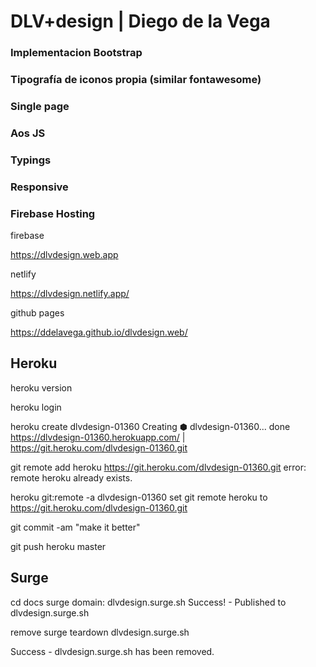 # DLV+design | Diego de la Vega

### Implementacion Bootstrap
### Tipografía de iconos propia (similar fontawesome)
### Single page
### Aos JS
### Typings
### Responsive
### Firebase Hosting

firebase

https://dlvdesign.web.app

netlify

https://dlvdesign.netlify.app/

github pages

https://ddelavega.github.io/dlvdesign.web/

## Heroku

heroku version

heroku login

 heroku create dlvdesign-01360
Creating ⬢ dlvdesign-01360... done
https://dlvdesign-01360.herokuapp.com/ | https://git.heroku.com/dlvdesign-01360.git

git remote add heroku https://git.heroku.com/dlvdesign-01360.git
error: remote heroku already exists.

heroku git:remote -a dlvdesign-01360
set git remote heroku to https://git.heroku.com/dlvdesign-01360.git

git commit -am "make it better"

git push heroku master

## Surge

cd docs
surge
 domain: dlvdesign.surge.sh
    Success! - Published to dlvdesign.surge.sh

remove
surge teardown dlvdesign.surge.sh

   Success - dlvdesign.surge.sh has been removed.